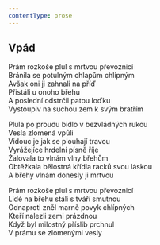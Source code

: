 ```yaml
---
contentType: prose
---
```


## Vpád

Prám rozkoše plul s mrtvou převoznicí  
Bránila se potulným chlapům chlípným  
Avšak oni ji zahnali na příď  
Přistáli u onoho břehu  
A poslední odstrčil patou loďku  
Vystoupiv na suchou zem k svým bratřím

Plula po proudu bidlo v bezvládných rukou  
Vesla zlomená vpůli  
Vidouc je jak se plouhají travou  
Vyrážejíce hrdelní písně říje  
Žalovala to vlnám vlny břehům  
Obtěžkala bělostná křídla racků svou láskou  
A břehy vlnám donesly ji mrtvou

Prám rozkoše plul s mrtvou převoznicí  
Lidé na břehu stáli s tváří smutnou  
Odnaproti zněl marně povyk chlípných  
Kteří nalezli zemi prázdnou  
Když byl milostný příslib prchnul  
V prámu se zlomenými vesly
